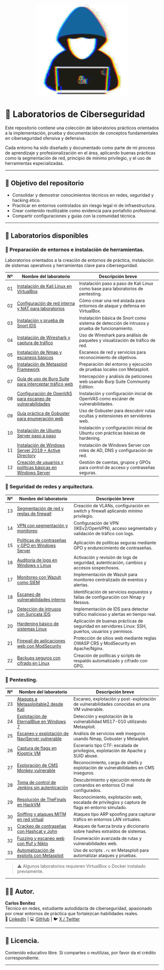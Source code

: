 <p align="center">
  <img src="https://github.com/cbenitez191/cbenitez191/blob/main/img/about_me.gif?raw=true" alt="About Me" width="300px">
</p>

# 🧪 Laboratorios de Ciberseguridad

Este repositorio contiene una colección de laboratorios prácticos orientados a la implementación, prueba y documentación de conceptos fundamentales en ciberseguridad ofensiva y defensiva.

Cada entorno ha sido diseñado y documentado como parte de mi proceso de aprendizaje y profesionalización en el área, aplicando buenas prácticas como la segmentación de red, principio de mínimo privilegio, y el uso de herramientas especializadas.

---

## 🎯 Objetivo del repositorio

- Consolidar y demostrar conocimientos técnicos en redes, seguridad y hacking ético.
- Practicar en entornos controlados sin riesgo legal ni de infraestructura.
- Crear contenido reutilizable como evidencia para portafolio profesional.
- Compartir configuraciones y guías con la comunidad técnica.

---

## 📂 Laboratorios disponibles

### 🧰 Preparación de entornos e instalación de herramientas.

Laboratorios orientados a la creación de entornos de práctica, instalación de sistemas operativos y herramientas clave para ciberseguridad.

| Nº  | Nombre del laboratorio                                              | Descripción breve                                                                 |
|-----|---------------------------------------------------------------------|------------------------------------------------------------------------------------|
| 01  | [Instalación de Kali Linux en VirtualBox](./lab-kali-virtualbox)               | Instalación paso a paso de Kali Linux como base para laboratorios de pentesting. |
| 02  | [Configuración de red interna y NAT para laboratorios](./lab-redes-virtualbox) | Cómo crear una red aislada para entornos de ataque y defensa en VirtualBox.      |
| 03  | [Instalación y prueba de Snort IDS](./lab-snort-instalacion)                   | Instalación básica de Snort como sistema de detección de intrusos y prueba de funcionamiento. |
| 04  | [Instalación de Wireshark y captura de tráfico](./lab-wireshark)               | Uso de Wireshark para análisis de paquetes y visualización de tráfico de red.    |
| 05  | [Instalación de Nmap y escaneos básicos](./lab-nmap-basico)                    | Escaneos de red y servicios para reconocimiento de objetivos.                     |
| 06  | [Instalación de Metasploit Framework](./lab-metasploit-instalar)               | Preparación del entorno y ejecución de pruebas locales con Metasploit.            |
| 07  | [Guía de uso de Burp Suite para interceptar tráfico web](./lab-burp-basico)    | Intercepción y análisis de peticiones web usando Burp Suite Community Edition.   |
| 08  | [Configuración de OpenVAS para escaneo de vulnerabilidades](./lab-openvas)     | Instalación y configuración inicial de OpenVAS como escáner de vulnerabilidades.  |
| 09  | [Guía práctica de Gobuster para enumeración web](./lab-gobuster-guia)          | Uso de Gobuster para descubrir rutas ocultas y extensiones en servidores web.     |
| 10  | [Instalación de Ubuntu Server paso a paso](./lab-ubuntu-server)                | Instalación y configuración inicial de Ubuntu con prácticas básicas de hardening. |
| 11  | [Instalación de Windows Server 2019 + Active Directory](./lab-windows-server-ad) | Instalación de Windows Server con roles de AD, DNS y configuración de red.       |
| 12  | [Creación de usuarios y políticas básicas en Windows Server](./lab-usuarios-gpos) | Gestión de cuentas, grupos y GPOs para control de acceso y contraseñas seguras.  |


### 🧱 Seguridad de redes y arquitectura.

| Nº  | Nombre del laboratorio                                                      | Descripción breve                                                                 |
|-----|-----------------------------------------------------------------------------|------------------------------------------------------------------------------------|
| 13  | [Segmentación de red y reglas de firewall](./lab-segmentacion-firewall) | Creación de VLANs, configuración en switch y firewall aplicando mínimo privilegio. |
| 14  | [VPN con segmentación y monitoreo](./lab-vpn-segmentacion)              | Configuración de VPN (IKEv2/OpenVPN), acceso segmentado y validación de tráfico con logs. |
| 15  | [Políticas de contraseñas y GPO en Windows Server](./lab-gpo-password-policy) | Aplicación de políticas seguras mediante GPO y endurecimiento de contraseñas. |
| 16  | [Auditoría de logs en Windows y Linux](./lab-logs-auditoria)            | Activación y revisión de logs de seguridad, autenticación, cambios y accesos sospechosos. |
| 17  | [Monitoreo con Wazuh como SIEM](./lab-wazuh-siem)                       | Implementación de Wazuh para monitoreo centralizado de eventos y alertas. |
| 18  | [Escaneo de vulnerabilidades interno](./lab-vulnerabilidades-nmap-nessus) | Identificación de servicios expuestos y fallas de configuración con Nmap y Nessus. |
| 19  | [Detección de intrusos con Suricata IDS](./lab-suricata-ids)            | Implementación de IDS para detectar tráfico malicioso y alertas en tiempo real. |
| 20  | [Hardening básico de sistemas Linux](./lab-linux-hardening)             | Aplicación de buenas prácticas de seguridad en servidores Linux: SSH, puertos, usuarios y permisos. |
| 21  | [Firewall de aplicaciones web con ModSecurity](./lab-modsecurity-waf)   | Protección de sitios web mediante reglas OWASP CRS y ModSecurity en Apache/Nginx. |
| 22  | [Backups seguros con cifrado en Linux](./lab-backups-cifrados)          | Creación de políticas y scripts de respaldo automatizado y cifrado con GPG. |


### 🧪 Pentesting.

| Nº  | Nombre del laboratorio                                                  | Descripción breve                                                                 |
|-----|-------------------------------------------------------------------------|------------------------------------------------------------------------------------|
| 23  | [Ataques a Metasploitable2 desde Kali](./lab-metasploitable2)       | Escaneo, explotación y post-explotación de vulnerabilidades conocidas en una VM vulnerable. |
| 24  | [Explotación de EternalBlue en Windows 7](./lab-eternalblue-win7)   | Detección y explotación de la vulnerabilidad MS17-010 utilizando Metasploit.      |
| 25  | [Escaneo y explotación de NaviServer vulnerable](./lab-naviservice-scan) | Análisis de servicios web inseguros usando Nmap, Gobuster y Metasploit.      |
| 26  | [Captura de flags en Kioptrix VM](./lab-kioptrix-vm-ctf)            | Escenario tipo CTF: escalada de privilegios, explotación de Apache y SUID abuse.  |
| 27  | [Exploración de CMS Monkey vulnerable](./lab-monkeycms-exploit)     | Reconocimiento, carga de shells y explotación de vulnerabilidades en CMS inseguros. |
| 28  | [Toma de control de Jenkins sin autenticación](./lab-jenkins-attack) | Descubrimiento y ejecución remota de comandos en entornos CI mal configurados.    |
| 29  | [Resolución de TheFinals en HackVM](./lab-hackvm-thefinals)         | Reconocimiento, explotación web, escalada de privilegios y captura de flags en entorno simulado. |
| 30  | [Sniffing y ataques MITM en red virtual](./lab-mitm-sniffing)       | Ataques tipo ARP spoofing para capturar tráfico en entornos LAN virtuales. |
| 31  | [Crackeo de contraseñas con Hashcat y John](./lab-password-cracking)| Ataques de fuerza bruta y diccionario sobre hashes extraídos de sistemas. |
| 32  | [Fuzzing y escaneo web con ffuf y Nikto](./lab-web-scanning)        | Enumeración avanzada de rutas y vulnerabilidades web. |
| 33  | [Automatización de exploits con Metasploit](./lab-msf-automatizado) | Uso de scripts `.rc` en Metasploit para automatizar ataques y pruebas. |

> ⚠ Algunos laboratorios requieren VirtualBox o Docker instalado previamente.


---

## 🧑‍💻 Autor.

**Carlos Benítez**  
Técnico en redes, estudiante autodidacta de ciberseguridad, apasionado por crear entornos de práctica que fortalezcan habilidades reales.  
🔗 [LinkedIn](https://www.linkedin.com/in/cbenitez191/) | 💻 [GitHub](https://github.com/cbenitez191/cbtech.sec) | 🐦 [X / Twitter](https://x.com/Cbtech_Sec)

---

## 📝 Licencia.

Contenido educativo libre. Si compartes o reutilizas, por favor da el crédito correspondiente.

---

